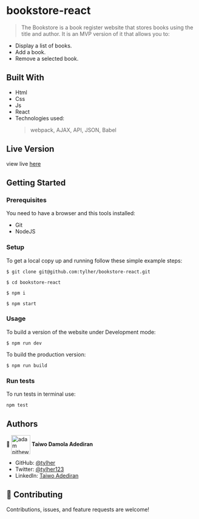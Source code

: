 # bookstore-react
> The Bookstore is a book register website that stores books using the title and author. It is an MVP version of it that allows you to:

- Display a list of books.
- Add a book.
- Remove a selected book.


## Built With

- Html
- Css
- Js
- React
- Technologies used:
  > webpack,
  > AJAX,
  > API,
  > JSON,
  > Babel
  
## Live Version
view live [here](https://dev--tylher-bookstore.netlify.app/)


## Getting Started

### Prerequisites

You need to have a browser and this tools installed:

- Git
- NodeJS

### Setup

To get a local copy up and running follow these simple example steps:

```
$ git clone git@github.com:tylher/bookstore-react.git
```

```
$ cd bookstore-react
```

```
$ npm i
```
```
$ npm start
```

### Usage

To build a version of the website under Development mode:

```
$ npm run dev
```

To build the production version:

```
$ npm run build
```

### Run tests

To run tests in terminal use:

```
npm test
```

## Authors

👤 <a href="https://github.com/tylher" target="blank"><img align="center"
      src="https://user-images.githubusercontent.com/57408419/163676887-390d6032-6720-42bb-ad16-f8e199d6f2fa.jpg"
      alt="adam pithewan" height="50" width="50"/></a> **Taiwo Damola Adediran**

- GitHub: [@tylher](https://github.com/tylher)
- Twitter: [@tylher123](https://twitter.com/tylher123)
- LinkedIn: [Taiwo Adediran](https://www.linkedin.com/in/taiwo-adediran-327654127/)

## 🤝 Contributing

Contributions, issues, and feature requests are welcome!
